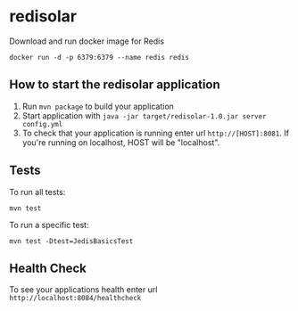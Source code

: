 # redisolar

Download and run docker image for Redis

``` 
docker run -d -p 6379:6379 --name redis redis
```


How to start the redisolar application
---

1. Run `mvn package` to build your application
2. Start application with `java -jar target/redisolar-1.0.jar server config.yml`
3. To check that your application is running enter url `http://[HOST]:8081`. If you're
running on localhost, HOST will be "localhost".

Tests
---

To run all tests:

```
mvn test
```

To run a specific test:

```
mvn test -Dtest=JedisBasicsTest
```

Health Check
---

To see your applications health enter url `http://localhost:8084/healthcheck`
